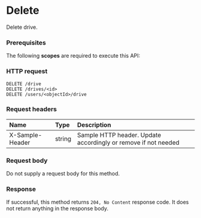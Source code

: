 # Delete

Delete drive.
### Prerequisites
The following **scopes** are required to execute this API: 
### HTTP request
<!-- { "blockType": "ignored" } -->
```http
DELETE /drive
DELETE /drives/<id>
DELETE /users/<objectId>/drive

```
### Request headers
| Name       | Type | Description|
|:---------------|:--------|:----------|
| X-Sample-Header  | string  | Sample HTTP header. Update accordingly or remove if not needed|

### Request body
Do not supply a request body for this method.


### Response
If successful, this method returns `204, No Content` response code. It does not return anything in the response body.


<!-- uuid: 70f8e57c-603f-49c6-a217-3c3dafe15627
2015-10-16 16:12:40 UTC -->
<!-- {
  "type": "#page.annotation",
  "description": "Delete",
  "keywords": "",
  "section": "documentation",
  "tocPath": ""
}-->